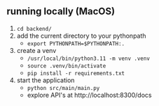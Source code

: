 ## running locally (MacOS)

1. `cd backend/`
2. add the current directory to your pythonpath
   - `export PYTHONPATH=$PYTHONPATH:.`
3. create a venv
   - `/usr/local/bin/python3.11 -m venv .venv`
   - `source .venv/bin/activate`
   - `pip install -r requirements.txt`
4. start the application
   - `python src/main/main.py`
   - explore API's at http://localhost:8300/docs
